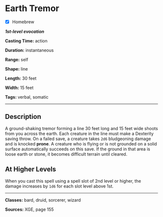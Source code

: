 # Earth Tremor

- [x] Homebrew

***1st-level evocation***

**Casting Time:** action

**Duration:** instantaneous

**Range:** self

**Shape:** line

**Length:** 30 feet

**Width:** 15 feet

**Tags:** verbal, somatic

---

## Description
A ground-shaking tremor forming a line 30 feet long and 15 feet wide shoots from you across the earth.
Each creature in the line must make a Dexterity saving throw.
On a failed save, a creature takes `2d6` bludgeoning damage and is knocked **prone**.
A creature who is flying or is not grounded on a solid surface automatically succeeds on this save.
If the ground in that area is loose earth or stone, it becomes difficult terrain until cleared. 

## At Higher Levels
When you cast this spell using a spell slot of 2nd level or higher, the damage increases by `1d6` for each slot level above 1st.

---

**Classes:** bard, druid, sorcerer, wizard

**Sources:** XGE, page 155
